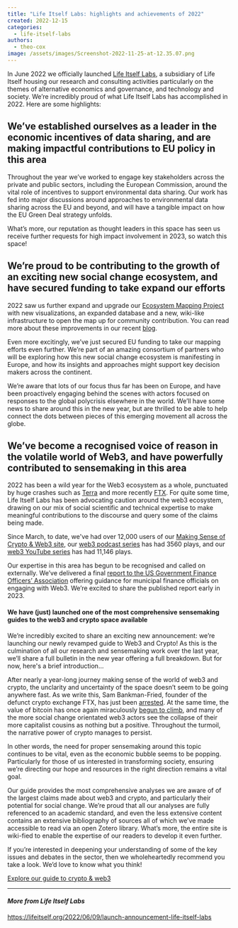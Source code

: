 ```yaml
---
title: "Life Itself Labs: highlights and achievements of 2022"
created: 2022-12-15
categories: 
  - life-itself-labs
authors: 
  - theo-cox
image: /assets/images/Screenshot-2022-11-25-at-12.35.07.png
---
```


In June 2022 we officially launched [Life Itself Labs](https://labs.lifeitself.org/), a subsidiary of Life Itself housing our research and consulting activities particularly on the themes of alternative economics and governance, and technology and society. We’re incredibly proud of what Life Itself Labs has accomplished in 2022. Here are some highlights:

## We’ve established ourselves as a leader in the economic incentives of data sharing, and are making impactful contributions to EU policy in this area

Throughout the year we’ve worked to engage key stakeholders across the private and public sectors, including the European Commission, around the vital role of incentives to support environmental data sharing. Our work has fed into major discussions around approaches to environmental data sharing across the EU and beyond, and will have a tangible impact on how the EU Green Deal strategy unfolds.

  
What’s more, our reputation as thought leaders in this space has seen us receive further requests for high impact involvement in 2023, so watch this space!

## **We’re proud to be contributing to the growth of an exciting new social change ecosystem, and have secured funding to take expand our efforts**

2022 saw us further expand and upgrade our [Ecosystem Mapping Project](https://ecosystem.lifeitself.org/) with new visualizations, an expanded database and a new, wiki-like infrastructure to open the map up for community contribution. You can read more about these improvements in our recent [blog](https://lifeitself.org/2022/10/25/ecosystem-mapping-update/).

Even more excitingly, we’ve just secured EU funding to take our mapping efforts even further. We’re part of an amazing consortium of partners who will be exploring how this new social change ecosystem is manifesting in Europe, and how its insights and approaches might support key decision makers across the continent. 

We’re aware that lots of our focus thus far has been on Europe, and have been proactively engaging behind the scenes with actors focused on responses to the global polycrisis elsewhere in the world. We’ll have some news to share around this in the new year, but are thrilled to be able to help connect the dots between pieces of this emerging movement all across the globe.

## **We’ve become a recognised voice of reason in the volatile world of Web3, and have powerfully contributed to sensemaking in this area**

2022 has been a wild year for the Web3 ecosystem as a whole, punctuated by huge crashes such as [Terra](https://web3.lifeitself.org/notes/financial-perpetual-motion-machine#2-terrausd-a-case-study-in-the-impossibility-of-financial-perpetual-motion) and more recently [FTX](https://web3.lifeitself.org/notes/post-ftx-collapse). For quite some time, Life Itself Labs has been advocating caution around the web3 ecosystem, drawing on our mix of social scientific and technical expertise to make meaningful contributions to the discourse and query some of the claims being made.

Since March, to date, we've had over 12,000 users of our [Making Sense of Crypto & Web3 site](https://web3.lifeitself.org/), our [web3 podcast series](https://anchor.fm/life-itself) has had 3560 plays, and our [web3 YouTube series](https://youtube.com/playlist?list=PLg0Untv2MuxXRtnWGulmimhH5754YPVZt) has had 11,146 plays.

Our expertise in this area has begun to be recognised and called on externally. We’ve delivered a final [report to the US Government Finance Officers’ Association](https://labs.lifeitself.org/projects/web3-local-government) offering guidance for municipal finance officials on engaging with Web3. We’re excited to share the published report early in 2023.

#### We have (just) launched one of the most comprehensive sensemaking guides to the web3 and crypto space available

We’re incredibly excited to share an exciting new announcement: we’re launching our newly revamped guide to Web3 and Crypto! As this is the culmination of all our research and sensemaking work over the last year, we’ll share a full bulletin in the new year offering a full breakdown. But for now, here's a brief introduction...

After nearly a year-long journey making sense of the world of web3 and crypto, the unclarity and uncertainty of the space doesn’t seem to be going anywhere fast. As we write this, Sam Bankman-Fried, founder of the defunct crypto exchange FTX, has just been [arrested](https://www.nytimes.com/2022/12/12/business/ftx-sam-bankman-fried-bahamas.html). At the same time, the value of bitcoin has once again miraculously [begun to climb](https://cointelegraph.com/news/why-is-bitcoin-price-up-today), and many of the more social change orientated web3 actors see the collapse of their more capitalist cousins as nothing but a positive. Throughout the turmoil, the narrative power of crypto manages to persist. 

In other words, the need for proper sensemaking around this topic continues to be vital, even as the economic bubble seems to be popping. Particularly for those of us interested in transforming society, ensuring we’re directing our hope and resources in the right direction remains a vital goal. 

Our guide provides the most comprehensive analyses we are aware of of the largest claims made about web3 and crypto, and particularly their potential for social change. We’re proud that all our analyses are fully referenced to an academic standard, and even the less extensive content contains an extensive bibliography of sources all of which we’ve made accessible to read via an open Zotero library. What’s more, the entire site is wiki-fied to enable the expertise of our readers to develop it even further.

If you’re interested in deepening your understanding of some of the key issues and debates in the sector, then we wholeheartedly recommend you take a look. We’d love to know what you think!

[Explore our guide to crypto & web3](https://web3.lifeitself.org/guide)

* * *

#### _More from Life Itself Labs_

https://lifeitself.org/2022/06/09/launch-announcement-life-itself-labs

